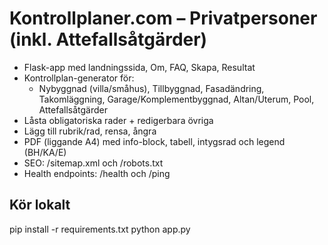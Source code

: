 
# Kontrollplaner.com – Privatpersoner (inkl. Attefallsåtgärder)

- Flask-app med landningssida, Om, FAQ, Skapa, Resultat
- Kontrollplan-generator för:
  - Nybyggnad (villa/småhus), Tillbyggnad, Fasadändring, Takomläggning,
    Garage/Komplementbyggnad, Altan/Uterum, Pool, Attefallsåtgärder
- Låsta obligatoriska rader + redigerbara övriga
- Lägg till rubrik/rad, rensa, ångra
- PDF (liggande A4) med info-block, tabell, intygsrad och legend (BH/KA/E)
- SEO: /sitemap.xml och /robots.txt
- Health endpoints: /health och /ping

## Kör lokalt
pip install -r requirements.txt
python app.py
